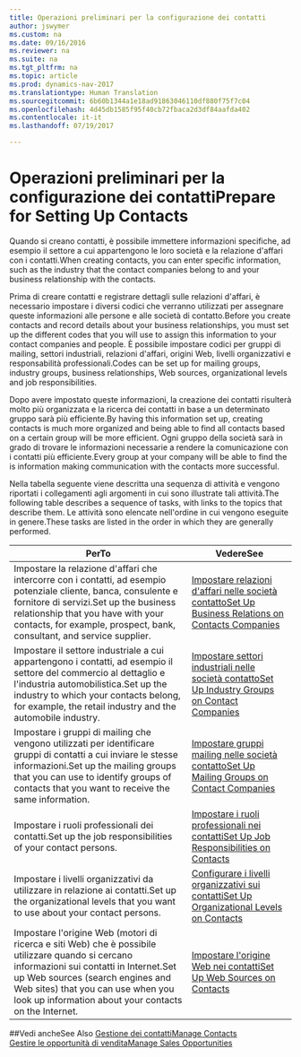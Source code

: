 ```yaml
---
title: Operazioni preliminari per la configurazione dei contatti
author: jswymer
ms.custom: na
ms.date: 09/16/2016
ms.reviewer: na
ms.suite: na
ms.tgt_pltfrm: na
ms.topic: article
ms.prod: dynamics-nav-2017
ms.translationtype: Human Translation
ms.sourcegitcommit: 6b60b1344a1e18ad91863046110df880f75f7c04
ms.openlocfilehash: 4d45db1585f95f40cb72fbaca2d3df84aafda402
ms.contentlocale: it-it
ms.lasthandoff: 07/19/2017

---
```

# <a name="prepare-for-setting-up-contacts"></a><span data-ttu-id="8726c-102">Operazioni preliminari per la configurazione dei contatti</span><span class="sxs-lookup"><span data-stu-id="8726c-102">Prepare for Setting Up Contacts</span></span>
<span data-ttu-id="8726c-103">Quando si creano contatti, è possibile immettere informazioni specifiche, ad esempio il settore a cui appartengono le loro società e la relazione d'affari con i contatti.</span><span class="sxs-lookup"><span data-stu-id="8726c-103">When creating contacts, you can enter specific information, such as the industry that the contact companies belong to and your business relationship with the contacts.</span></span>

<span data-ttu-id="8726c-104">Prima di creare contatti e registrare dettagli sulle relazioni d'affari, è necessario impostare i diversi codici che verranno utilizzati per assegnare queste informazioni alle persone e alle società di contatto.</span><span class="sxs-lookup"><span data-stu-id="8726c-104">Before you create contacts and record details about your business relationships, you must set up the different codes that you will use to assign this information to your contact companies and people.</span></span> <span data-ttu-id="8726c-105">È possibile impostare codici per gruppi di mailing, settori industriali, relazioni d'affari, origini Web, livelli organizzativi e responsabilità professionali.</span><span class="sxs-lookup"><span data-stu-id="8726c-105">Codes can be set up for mailing groups, industry groups, business relationships, Web sources, organizational levels and job responsibilities.</span></span>

<span data-ttu-id="8726c-106">Dopo avere impostato queste informazioni, la creazione dei contatti risulterà molto più organizzata e la ricerca dei contatti in base a un determinato gruppo sarà più efficiente.</span><span class="sxs-lookup"><span data-stu-id="8726c-106">By having this information set up, creating contacts is much more organized and being able to find all contacts based on a certain group will be more efficient.</span></span> <span data-ttu-id="8726c-107">Ogni gruppo della società sarà in grado di trovare le informazioni necessarie a rendere la comunicazione con i contatti più efficiente.</span><span class="sxs-lookup"><span data-stu-id="8726c-107">Every group at your company will be able to find the is information making communication with the contacts more successful.</span></span>

<span data-ttu-id="8726c-108">Nella tabella seguente viene descritta una sequenza di attività e vengono riportati i collegamenti agli argomenti in cui sono illustrate tali attività.</span><span class="sxs-lookup"><span data-stu-id="8726c-108">The following table describes a sequence of tasks, with links to the topics that describe them.</span></span> <span data-ttu-id="8726c-109">Le attività sono elencate nell'ordine in cui vengono eseguite in genere.</span><span class="sxs-lookup"><span data-stu-id="8726c-109">These tasks are listed in the order in which they are generally performed.</span></span>

|<span data-ttu-id="8726c-110">Per</span><span class="sxs-lookup"><span data-stu-id="8726c-110">To</span></span> |<span data-ttu-id="8726c-111">Vedere</span><span class="sxs-lookup"><span data-stu-id="8726c-111">See</span></span> |
|---|----|
|<span data-ttu-id="8726c-112">Impostare la relazione d'affari che intercorre con i contatti, ad esempio potenziale cliente, banca, consulente e fornitore di servizi.</span><span class="sxs-lookup"><span data-stu-id="8726c-112">Set up the business relationship that you have with your contacts, for example, prospect, bank, consultant, and service supplier.</span></span>|[<span data-ttu-id="8726c-113">Impostare relazioni d'affari nelle società contatto</span><span class="sxs-lookup"><span data-stu-id="8726c-113">Set Up Business Relations on Contacts Companies</span></span>](marketing-business-relations.md)|
|<span data-ttu-id="8726c-114">Impostare il settore industriale a cui appartengono i contatti, ad esempio il settore del commercio al dettaglio e l'industria automobilistica.</span><span class="sxs-lookup"><span data-stu-id="8726c-114">Set up the industry to which your contacts belong, for example, the retail industry and the automobile industry.</span></span>|[<span data-ttu-id="8726c-115">Impostare settori industriali nelle società contatto</span><span class="sxs-lookup"><span data-stu-id="8726c-115">Set Up Industry Groups on Contact Companies</span></span>](marketing-industry-groups.md)|
|<span data-ttu-id="8726c-116">Impostare i gruppi di mailing che vengono utilizzati per identificare gruppi di contatti a cui inviare le stesse informazioni.</span><span class="sxs-lookup"><span data-stu-id="8726c-116">Set up the mailing groups that you can use to identify groups of contacts that you want to receive the same information.</span></span>|[<span data-ttu-id="8726c-117">Impostare gruppi mailing nelle società contatto</span><span class="sxs-lookup"><span data-stu-id="8726c-117">Set Up Mailing Groups on Contact Companies</span></span>](marketing-mailing-groups.md)|
|<span data-ttu-id="8726c-118">Impostare i ruoli professionali dei contatti.</span><span class="sxs-lookup"><span data-stu-id="8726c-118">Set up the job responsibilities of your contact persons.</span></span>|[<span data-ttu-id="8726c-119">Impostare i ruoli professionali nei contatti</span><span class="sxs-lookup"><span data-stu-id="8726c-119">Set Up Job Responsibilities on Contacts</span></span>](marketing-job-responsibilities.md)|
|<span data-ttu-id="8726c-120">Impostare i livelli organizzativi da utilizzare in relazione ai contatti.</span><span class="sxs-lookup"><span data-stu-id="8726c-120">Set up the organizational levels that you want to use about your contact persons.</span></span>|[<span data-ttu-id="8726c-121">Configurare i livelli organizzativi sui contatti</span><span class="sxs-lookup"><span data-stu-id="8726c-121">Set Up Organizational Levels on Contacts</span></span>](marketing-organizational-levels.md)|
|<span data-ttu-id="8726c-122">Impostare l'origine Web (motori di ricerca e siti Web) che è possibile utilizzare quando si cercano informazioni sui contatti in Internet.</span><span class="sxs-lookup"><span data-stu-id="8726c-122">Set up Web sources (search engines and Web sites) that you can use when you look up information about your contacts on the Internet.</span></span>|[<span data-ttu-id="8726c-123">Impostare l'origine Web nei contatti</span><span class="sxs-lookup"><span data-stu-id="8726c-123">Set Up Web Sources on Contacts</span></span>](marketing-web-sources.md)|

##<a name="see-also"></a><span data-ttu-id="8726c-124">Vedi anche</span><span class="sxs-lookup"><span data-stu-id="8726c-124">See Also</span></span>
[<span data-ttu-id="8726c-125">Gestione dei contatti</span><span class="sxs-lookup"><span data-stu-id="8726c-125">Manage Contacts</span></span>](marketing-contacts.md)  
[<span data-ttu-id="8726c-126">Gestire le opportunità di vendita</span><span class="sxs-lookup"><span data-stu-id="8726c-126">Manage Sales Opportunities</span></span>](marketing-manage-sales-opportunities.md)

